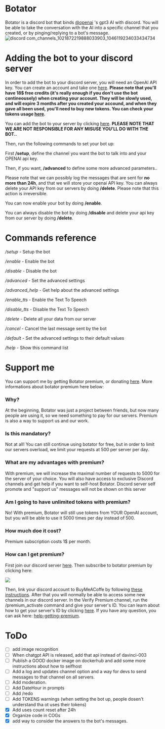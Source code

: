 # Botator
Botator is a discord bot that binds [@openai](https://github.com/openai) 's gpt3 AI with discord. You will be able to take the conversation with the AI into a specific channel that you created, or by pinging/replying to a bot's message.
![discord com_channels_1021872219888033903_1046119234033434734](https://user-images.githubusercontent.com/75439456/204105583-2abb2d77-9404-4558-bd3e-c1a70b939758.png)

# Adding the bot to your discord server
In order to add the bot to your discord server, you will need  an OpenAI API key. You can create an account and take one [here](https://beta.openai.com/account/api-keys). **Please note that you'll have 18$ free credits (it's really enough if you don't use the bot contineousely) when creating your account. They will be slowly used, and will expire 3 months after you created your accound, and when they gave all been used, you'll need to buy new tokens. You can check your tokens usage [here](https://beta.openai.com/account/usage).**

You can add the bot to your server by clicking [here](https://discord.com/api/oauth2/authorize?client_id=1046051875755134996&permissions=2214808576&scope=applications.commands%20bot). **PLEASE NOTE THAT WE ARE NOT RESPONSIBLE FOR ANY MISUSE YOU'LL DO WITH THE BOT..**

Then, run the following commands to set your bot up:

First **/setup**, define the channel you want the bot to talk into and your OPENAI api key.

Then, if you want, **/advanced** to define some more advanced parameters..

Please note that we can possibly log the messages that are sent for **no more than 24h**, and that we will store your openai API key. You can always delete your API key from our servers by doing **/delete**. Please note that this action is irreversible.

You can now enable your bot by doing **/enable**.

You can always disable the bot by doing **/disable** and delete your api key from our server by doing **/delete**.

# Commands reference
*/setup* - Setup the bot

*/enable* - Enable the bot

*/disable* - Disable the bot

*/advanced* - Set the advanced settings

*/advanced_help* - Get help about the advanced settings

*/enable_tts* - Enable the Text To Speech

*/disable_tts* - Disable the Text To Speech

*/delete* - Delete all your data from our server

*/cancel* - Cancel the last message sent by the bot

*/default* - Set the advanced settings to their default values

*/help* - Show this command list

# Support me
You can support me by getting Botator premium, or donating [here](https://www.buymeacoffee.com/paillat). More informations about botator premium here below:
### Why?
At the beginning, Botator was just a project between friends, but now many people are using it, so we need something to pay for our servers. Premium is also a way to support us and our work.
### Is this mandatory?
Not at all! You can still continue using botator for free, but in order to limit our servers overload, we limit your requests at 500 per server per day.

### What are my advantages with premium?
With premium, we will increase the maximal number of requests to 5000 for the server of your choice. You will also have access to exclusive Discord channels and get help if you want to self-host Botator. Discord server self promote and "support us" messages will not be shown on this server

### Am I going to have unlimited tokens with premium?
No! With premium, Botator will still use tokens from YOUR OpenAI account, but you will be able to use it 5000 times per day instead of 500.

### How much doe it cost?
Premium subscription costs 1$ per month.

### How can I get premium?
First join our discord server [here](https://discord.gg/pB6hXtUeDv).
Then subscribe to botator premium by clicking here:

<a href="https://www.buymeacoffee.com/paillat"><img src="https://img.buymeacoffee.com/button-api/?text=Get botator premium&emoji=&slug=paillat&button_colour=5F7FFF&font_colour=ffffff&font_family=Inter&outline_colour=000000&coffee_colour=FFDD00" /></a>

Then, link your discord account to BuyMeACoffe by following [these instructions](https://help.buymeacoffee.com/en/articles/4601477-how-do-i-access-my-discord-role).
After that you will normally be able to access some new channels in our discord server. In the Verify Premium channel, run the /premium_activate command and give your server's ID. You can learn about how to get your server's ID by clicking [here](https://support.discord.com/hc/en-us/articles/206346498-Where-can-I-find-my-User-Server-Message-ID-). If you have any question, you can ask here: [help-getting-premium](https://discord.com/channels/1050769643180146749/1050828186159685743).

# ToDo
- [ ] add image recognition
- [ ] When chatgpt API is released, add that api instead of davinci-003
- [ ] Publish a GOOD docker image on dockerhub and add some more instructions about how to selfhost
- [ ] Add a log and updates channel option and a way for devs to send messages to that channel on all servers.
- [ ] Add moderation.
- [ ] Add DateHour in prompts
- [ ] Add /redo
- [ ] Add TOKENS warnings (when setting the bot up, people dosen't understand tha ot uses their tokens)
- [x] Add uses count reset after 24h
- [x] Organize code in COGs
- [x] add way to consider the answers to the bot's messages.
<!-- 

# Docker
You can run this bot with docker. First clone this repository. Now replace the text into the key.txt file that you will find i#nto the ./Botator/docker/Build directory with your **DISCORD** API key. After that,run the following command in the /Botator/docker/Build directory.

`docker build . -t botator:latest --no-cache`

Now create a directory called `botator` where you want the database files to be stored, and run the following command into that directory to run the container.

`docker run -d --name botatordef -v `**`your botator folder directory`**`:/Botator/database botator:latest`
 -->

